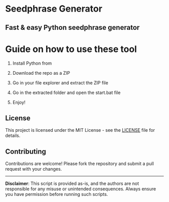 # Seedphrase Generator      
     
## Fast & easy Python seedphrase generator     
            
# Guide on how to use these tool      
          
1. Install Python from       
   
2. Download the repo as a ZIP     
  
3. Go in your file explorer and extract the ZIP file    
        
4. Go in the extracted folder and open the start.bat file     
     
5. Enjoy!       
        
## License         
   
This project is licensed under the MIT License - see the [LICENSE](LICENSE) file for details.            
   
## Contributing    
       
Contributions are welcome! Please fork the repository and submit a pull request with your changes.        
     
---    
     
**Disclaimer**: This script is provided as-is, and the authors are not responsible for any misuse or unintended consequences. Always ensure you have permission before running such scripts.       